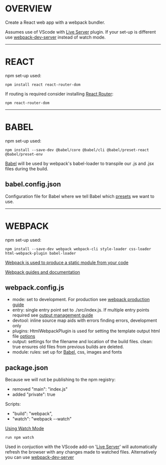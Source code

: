 # OVERVIEW

Create a React web app with a webpack bundler.

Assumes use of VScode with [Live Server](https://marketplace.visualstudio.com/items?itemName=ritwickdey.LiveServer) plugin. If your set-up is different use [webpack-dev-server](https://webpack.js.org/guides/development/#using-webpack-dev-server) instead of watch mode.

---

# REACT

npm set-up used:

```
npm install react react-router-dom
```

If routing is required consider installing [React Router](https://reactrouter.com/en/main):

```
npm react-router-dom
```

---

# BABEL

npm set-up used:

```
npm install --save-dev @babel/core @babel/cli @babel/preset-react @babel/preset-env
```

[Babel](https://babeljs.io/) will be used by webpack's babel-loader to transpile our .js and .jsx files during the build.

## babel.config.json

Configuration file for Babel where we tell Babel which [presets](https://babeljs.io/docs/presets) we want to use.

---

# WEBPACK

npm set-up used:

```
npm install --save-dev webpack webpack-cli style-loader css-loader html-webpack-plugin babel-loader
```

[Webpack is used to produce a static module from your code](https://webpack.js.org/concepts/)

[Webpack guides and documentation](https://webpack.js.org/guides/)

## webpack.config.js

- mode: set to development. For production see [webpack production guide](https://webpack.js.org/guides/production/)
- entry: single entry point set to ./src/index.js. If multiple entry points required see [output management guide](https://webpack.js.org/guides/output-management/)
- devtool: inline source map aids with errors finding errors, development only
- plugins: HtmlWebpackPlugin is used for setting the template output html file [options](https://github.com/jantimon/html-webpack-plugin#options)
- output: settings for the filename and location of the build files. clean: true ensures old files from previous builds are deleted.
- module: rules: set up for [Babel](https://webpack.js.org/loaders/babel-loader/), css, images and fonts

## package.json

Because we will not be publishing to the npm registry:

- removed "main": "index.js"
- added "private": true

Scripts:

- "build": "webpack",
- "watch": "webpack --watch"

[Using Watch Mode](https://webpack.js.org/guides/development/#using-watch-mode)

```
run npm watch
```

Used in conjuction with the VScode add-on '[Live Server](https://marketplace.visualstudio.com/items?itemName=ritwickdey.LiveServer)' will automatically refresh the browser with any changes made to watched files. Alternatively you can use [webpack-dev-server](https://webpack.js.org/guides/development/#using-webpack-dev-server)
